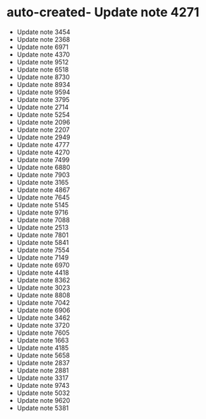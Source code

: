 # auto-created- Update note 4271
- Update note 3454
- Update note 2368
- Update note 6971
- Update note 4370
- Update note 9512
- Update note 6518
- Update note 8730
- Update note 8934
- Update note 9594
- Update note 3795
- Update note 2714
- Update note 5254
- Update note 2096
- Update note 2207
- Update note 2949
- Update note 4777
- Update note 4270
- Update note 7499
- Update note 6880
- Update note 7903
- Update note 3165
- Update note 4867
- Update note 7645
- Update note 5145
- Update note 9716
- Update note 7088
- Update note 2513
- Update note 7801
- Update note 5841
- Update note 7554
- Update note 7149
- Update note 6970
- Update note 4418
- Update note 8362
- Update note 3023
- Update note 8808
- Update note 7042
- Update note 6906
- Update note 3462
- Update note 3720
- Update note 7605
- Update note 1663
- Update note 4185
- Update note 5658
- Update note 2837
- Update note 2881
- Update note 3317
- Update note 9743
- Update note 5032
- Update note 9620
- Update note 5381
